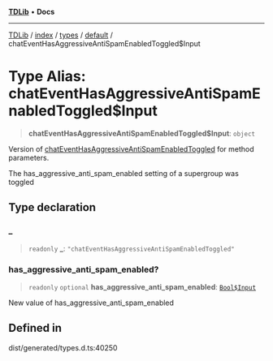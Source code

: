 [**TDLib**](../../../../../../README.md) • **Docs**

***

[TDLib](../../../../../../modules.md) / [index](../../../../../README.md) / [types](../../../README.md) / [default](../README.md) / chatEventHasAggressiveAntiSpamEnabledToggled$Input

# Type Alias: chatEventHasAggressiveAntiSpamEnabledToggled$Input

> **chatEventHasAggressiveAntiSpamEnabledToggled$Input**: `object`

Version of [chatEventHasAggressiveAntiSpamEnabledToggled](chatEventHasAggressiveAntiSpamEnabledToggled.md) for method parameters.

The has_aggressive_anti_spam_enabled setting of a supergroup was toggled

## Type declaration

### \_

> `readonly` **\_**: `"chatEventHasAggressiveAntiSpamEnabledToggled"`

### has\_aggressive\_anti\_spam\_enabled?

> `readonly` `optional` **has\_aggressive\_anti\_spam\_enabled**: [`Bool$Input`](Bool$Input.md)

New value of has_aggressive_anti_spam_enabled

## Defined in

dist/generated/types.d.ts:40250
